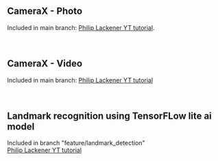 CameraX - Photo
------
Included in main branch:
[Philip Lackener YT tutorial](https://www.youtube.com/watch?v=12_iKwGIP64&t=78s&ab_channel=PhilippLackner).
<br />
<br />
<br />

CameraX - Video
------
Included in main branch:
[Philip Lackener YT tutorial](https://www.youtube.com/watch?v=eYGQEQnLpnI&ab_channel=PhilippLackner)
<br />
<br />
<br />

Landmark recognition using TensorFLow lite ai model
------
Included in branch "feature/landmark_detection"  
[Philip Lackener YT tutorial](https://www.youtube.com/watch?v=ViRfnLAR_Uc&ab_channel=PhilippLackner)
